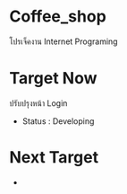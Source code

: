 # Coffee_shop
โปรเจ็คงาน Internet Programing

# Target Now
ปรับปรุงหน้า Login

- Status : Developing

# Next Target
-